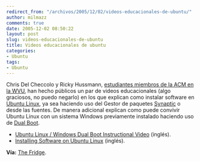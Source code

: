 ```yaml
---
redirect_from: "/archivos/2005/12/02/videos-educacionales-de-ubuntu/"
author: milmazz
comments: true
date: 2005-12-02 08:50:22
layout: post
slug: videos-educacionales-de-ubuntu
title: Videos educacionales de ubuntu
categories:
- Ubuntu
tags:
- Ubuntu
---
```


Chris Del Checcolo y Ricky Hussmann, [estudiantes miembros de la ACM en la WVU](http://wvu.acm.org/), han hecho públicos un par de videos educacionales (algo graciosos, no puedo negarlo) en los que explican como instalar software en [Ubuntu Linux](http://www.ubuntu.com), ya sea haciendo uso del Gestor de paquetes [Synaptic](https://wiki.ubuntu.com/SynapticHowto) o desde las fuentes. De manera adicional explican como puede convivir Ubuntu Linux con un sistema Windows previamente instalado haciendo uso de [Dual Boot](http://en.wikipedia.org/wiki/Dual-boot).

  * [Ubuntu Linux / Windows Dual Boot Instructional Video](http://video.google.com/videoplay?docid=-6104490811311898236&q=) (inglés).
  * [Installing Software on Ubuntu Linux](http://video.google.com/videoplay?docid=5253052326994067125) (inglés).

**Vía:** [The Fridge](http://fridge.ubuntu.com/).

